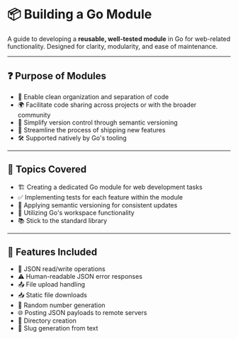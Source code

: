 # 📦 Building a Go Module

A guide to developing a **reusable, well-tested module** in Go for web-related
functionality. Designed for clarity, modularity, and ease of maintenance.

---

## ❓ Purpose of Modules

- 🧩 Enable clean organization and separation of code
- 🌍 Facilitate code sharing across projects or with the broader community
- 🔄 Simplify version control through semantic versioning
- 🚢 Streamline the process of shipping new features
- 🛠️ Supported natively by Go's tooling

---

## 🧠 Topics Covered

- 🏗️ Creating a dedicated Go module for web development tasks
- ✅ Implementing tests for each feature within the module
- 🔢 Applying semantic versioning for consistent updates
- 🧰 Utilizing Go's workspace functionality
- 📚 Stick to the standard library

---

## 🔨 Features Included

- 📄 JSON read/write operations
- ⚠️ Human-readable JSON error responses
- 📤 File upload handling
- 📥 Static file downloads
- 🎲 Random number generation
- 🌐 Posting JSON payloads to remote servers
- 📁 Directory creation
- 🔗 Slug generation from text
